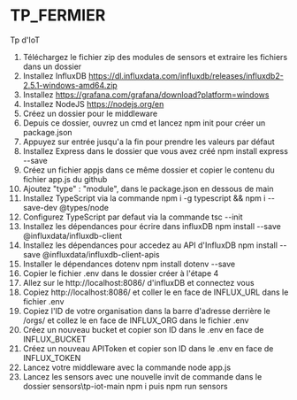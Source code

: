 # TP_FERMIER
Tp d'IoT


1. Téléchargez le fichier zip des modules de sensors et extraire les fichiers dans un dossier
2. Installez InfluxDB https://dl.influxdata.com/influxdb/releases/influxdb2-2.5.1-windows-amd64.zip
3. Installez https://grafana.com/grafana/download?platform=windows
4. Installez NodeJS https://nodejs.org/en
5. Créez un dossier pour le middleware
6. Depuis ce dossier, ouvrez un cmd et lancez npm init pour créer un package.json
7. Appuyez sur entrée jusqu'a la fin pour prendre les valeurs par défaut
8. Installez Express dans le dossier que vous avez créé npm install express --save
9. Créez un fichier appjs dans ce même dossier et copier le contenu du fichier app.js du github
10. Ajoutez "type" : "module", dans le package.json en dessous de main
11. Installez TypeScript via la commande npm i -g typescript && npm i --save-dev @types/node
12. Configurez TypeScript par defaut via la commande tsc --init
13. Installez les dépendances pour écrire dans influxDB npm install --save @influxdata/influxdb-client
14. Installez les dépendances pour accedez au API d'InfluxDB npm install --save @influxdata/influxdb-client-apis
15. Installer le dépendances dotenv npm install dotenv --save
16. Copier le fichier .env dans le dossier créer à l'étape 4
17. Allez sur le http://localhost:8086/ d'influxDB et connectez vous
18. Copiez http://localhost:8086/ et coller le en face de INFLUX_URL dans le fichier .env
19. Copiez l'ID de votre organisation dans la barre d'adresse derrière le /orgs/ et collez le en face de INFLUX_ORG dans le fichier .env
20. Créez un nouveau bucket et copier son ID dans le .env en face de INFLUX_BUCKET
21. Créez un nouveau APIToken et copier son ID dans le .env en face de INFLUX_TOKEN
22. Lancez votre middleware avec la commande node app.js
23. Lancez les sensors avec une nouvelle invit de commande dans le dossier sensors\tp-iot-main npm i puis npm run sensors

